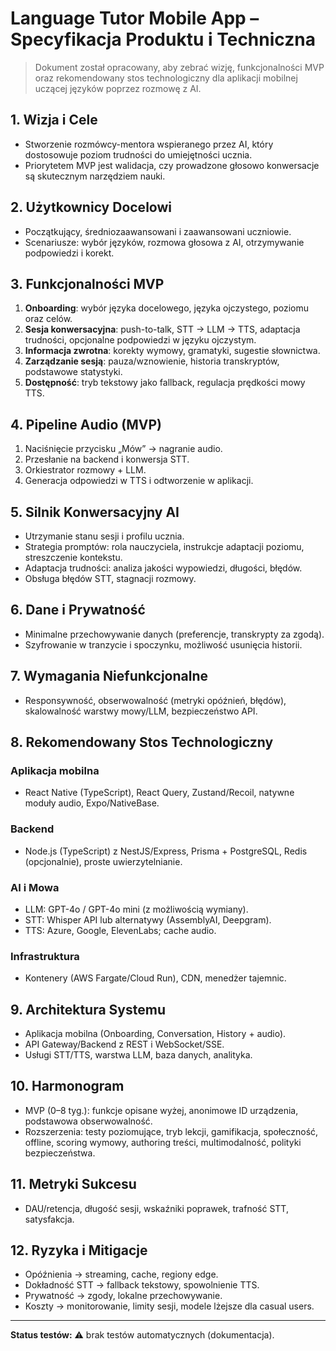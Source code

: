 # Language Tutor Mobile App – Specyfikacja Produktu i Techniczna

> Dokument został opracowany, aby zebrać wizję, funkcjonalności MVP oraz rekomendowany stos technologiczny dla aplikacji mobilnej uczącej języków poprzez rozmowę z AI.

## 1. Wizja i Cele
- Stworzenie rozmówcy-mentora wspieranego przez AI, który dostosowuje poziom trudności do umiejętności ucznia.
- Priorytetem MVP jest walidacja, czy prowadzone głosowo konwersacje są skutecznym narzędziem nauki.

## 2. Użytkownicy Docelowi
- Początkujący, średniozaawansowani i zaawansowani uczniowie.
- Scenariusze: wybór języków, rozmowa głosowa z AI, otrzymywanie podpowiedzi i korekt.

## 3. Funkcjonalności MVP
1. **Onboarding**: wybór języka docelowego, języka ojczystego, poziomu oraz celów.
2. **Sesja konwersacyjna**: push-to-talk, STT → LLM → TTS, adaptacja trudności, opcjonalne podpowiedzi w języku ojczystym.
3. **Informacja zwrotna**: korekty wymowy, gramatyki, sugestie słownictwa.
4. **Zarządzanie sesją**: pauza/wznowienie, historia transkryptów, podstawowe statystyki.
5. **Dostępność**: tryb tekstowy jako fallback, regulacja prędkości mowy TTS.

## 4. Pipeline Audio (MVP)
1. Naciśnięcie przycisku „Mów” → nagranie audio.
2. Przesłanie na backend i konwersja STT.
3. Orkiestrator rozmowy + LLM.
4. Generacja odpowiedzi w TTS i odtworzenie w aplikacji.

## 5. Silnik Konwersacyjny AI
- Utrzymanie stanu sesji i profilu ucznia.
- Strategia promptów: rola nauczyciela, instrukcje adaptacji poziomu, streszczenie kontekstu.
- Adaptacja trudności: analiza jakości wypowiedzi, długości, błędów.
- Obsługa błędów STT, stagnacji rozmowy.

## 6. Dane i Prywatność
- Minimalne przechowywanie danych (preferencje, transkrypty za zgodą).
- Szyfrowanie w tranzycie i spoczynku, możliwość usunięcia historii.

## 7. Wymagania Niefunkcjonalne
- Responsywność, obserwowalność (metryki opóźnień, błędów), skalowalność warstwy mowy/LLM, bezpieczeństwo API.

## 8. Rekomendowany Stos Technologiczny
### Aplikacja mobilna
- React Native (TypeScript), React Query, Zustand/Recoil, natywne moduły audio, Expo/NativeBase.

### Backend
- Node.js (TypeScript) z NestJS/Express, Prisma + PostgreSQL, Redis (opcjonalnie), proste uwierzytelnianie.

### AI i Mowa
- LLM: GPT-4o / GPT-4o mini (z możliwością wymiany). 
- STT: Whisper API lub alternatywy (AssemblyAI, Deepgram).
- TTS: Azure, Google, ElevenLabs; cache audio.

### Infrastruktura
- Kontenery (AWS Fargate/Cloud Run), CDN, menedżer tajemnic.

## 9. Architektura Systemu
- Aplikacja mobilna (Onboarding, Conversation, History + audio).
- API Gateway/Backend z REST i WebSocket/SSE.
- Usługi STT/TTS, warstwa LLM, baza danych, analityka.

## 10. Harmonogram
- MVP (0–8 tyg.): funkcje opisane wyżej, anonimowe ID urządzenia, podstawowa obserwowalność.
- Rozszerzenia: testy poziomujące, tryb lekcji, gamifikacja, społeczność, offline, scoring wymowy, authoring treści, multimodalność, polityki bezpieczeństwa.

## 11. Metryki Sukcesu
- DAU/retencja, długość sesji, wskaźniki poprawek, trafność STT, satysfakcja.

## 12. Ryzyka i Mitigacje
- Opóźnienia → streaming, cache, regiony edge.
- Dokładność STT → fallback tekstowy, spowolnienie TTS.
- Prywatność → zgody, lokalne przechowywanie.
- Koszty → monitorowanie, limity sesji, modele lżejsze dla casual users.

---

**Status testów:** ⚠️ brak testów automatycznych (dokumentacja).

